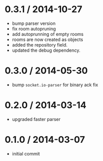 
0.3.1 / 2014-10-27
==================

 * bump parser version
 * fix room autopruning
 * add autoprunning of empty rooms
 * rooms are now created as objects
 * added the repository field.
 * updated the debug dependency.

0.3.0 / 2014-05-30
==================

 * bump `socket.io-parser` for binary ack fix

0.2.0 / 2014-03-14
==================

 * upgraded faster parser

0.1.0 / 2014-03-07
==================

 * initial commit
